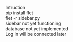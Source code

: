 Intruction\
pip install flet\
flet -r sidebar.py\
sidebar not yet functioning\
database not yet implemented\
Log In will be connected later

